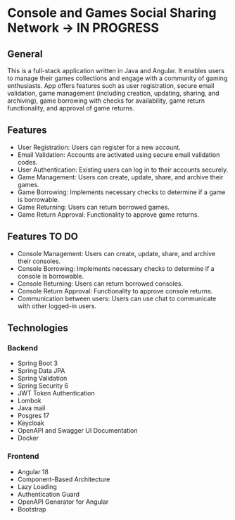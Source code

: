 # Console and Games Social Sharing Network -> IN PROGRESS
## General
This is a full-stack application written in Java and Angular. It enables users to manage their games collections and engage with a community of gaming enthusiasts.
App offers features such as user registration, secure email validation, game management (including creation, updating, sharing, and archiving), game borrowing with checks for availability, game return functionality, and approval of game returns. 
## Features
* User Registration: Users can register for a new account.
* Email Validation: Accounts are activated using secure email validation codes.
* User Authentication: Existing users can log in to their accounts securely.
* Game Management: Users can create, update, share, and archive their games.
* Game Borrowing: Implements necessary checks to determine if a game is borrowable.
* Game Returning: Users can return borrowed games.
* Game Return Approval: Functionality to approve game returns.
## Features TO DO
* Console Management: Users can create, update, share, and archive their consoles.
* Console Borrowing: Implements necessary checks to determine if a console is borrowable.
* Console Returning: Users can return borrowed consoles.
* Console Return Approval: Functionality to approve console returns.
* Communication between users: Users can use chat to communicate with other logged-in users.
## Technologies
### Backend
* Spring Boot 3
* Spring Data JPA
* Spring Validation
* Spring Security 6
* JWT Token Authentication
* Lombok
* Java mail
* Posgres 17
* Keycloak
* OpenAPI and Swagger UI Documentation
* Docker
### Frontend
* Angular 18
* Component-Based Architecture
* Lazy Loading
* Authentication Guard
* OpenAPI Generator for Angular
* Bootstrap
